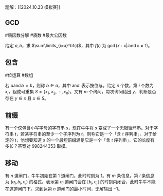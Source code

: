 题解：[[2024.10.23 模拟赛]]

## GCD

#质因数分解 #质数 #最大公因数 

给定 $a,b$，求 $\sum\limits_{i=a}^bf(i)$，其中 $f(i)$ 为 $\gcd(x:x|i\operatorname{and}x\ne 1)$。

## 包含

#位运算 #数组

若 $a\operatorname{and}b=b$，则称 $b\in a$，其中 $\operatorname{and}$ 表示按位与。给定 $n$ 个数，第 $i$ 个数为 $x_i$，组成可重集 $S=\{x_1,x_2,\cdots,x_n\}$。又有 $m$ 个询问，每次询问给出 $y$，判断是否存在 $y\in x$ 且 $x\in S$。

## 前缀

有一个仅包含小写字母的字符串 $s$，现在牛牛将 $s$ 变成了一个无限循环串。对于字符串 $t$，若某字符串的至少一个子序列为 $t$。则称它是一个「含 $t$ 序列串」。对于给定的 $t$，他想要知道 $s$ 的一个最短前缀满足它是一个「含 $t$ 序列串」，它的长度有多长？答案对 $998244353$ 取模。

## 移动

有 $n$ 道闸门，牛牛初始在第 $1$ 道闸门，此时时刻为 $1$。有 $m$ 条信息，第 $i$ 条信息为 $(a_i,b_i,c_i)$ 的格式，表示第 $a_i$ 道闸门会在 $[b_i,c_i]$ 的时刻内闭合，此时牛牛不能在这道闸门下。求到达第 $n$ 道闸门的最小时间，无解输出 $-1$。